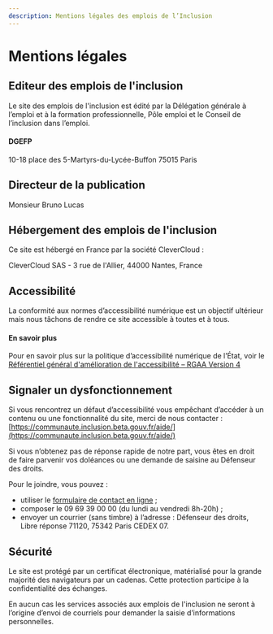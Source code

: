 ```yaml
---
description: Mentions légales des emplois de l’Inclusion
---
```


# Mentions légales

## Editeur des emplois de l'inclusion

Le site des emplois de l'inclusion est édité par la Délégation générale à l’emploi et à la formation professionnelle, Pôle emploi et le Conseil de l’inclusion dans l’emploi.

#### DGEFP

10-18 place des 5-Martyrs-du-Lycée-Buffon 75015 Paris

## Directeur de la publication

Monsieur Bruno Lucas

## Hébergement des emplois de l'inclusion

Ce site est hébergé en France par la société CleverCloud :

CleverCloud SAS - 3 rue de l'Allier, 44000 Nantes, France

## Accessibilité

La conformité aux normes d’accessibilité numérique est un objectif ultérieur mais nous tâchons de rendre ce site accessible à toutes et à tous.

#### En savoir plus

Pour en savoir plus sur la politique d’accessibilité numérique de l’État, voir le [Référentiel général d'amélioration de l'accessibilité – RGAA Version 4](https://www.numerique.gouv.fr/publications/rgaa-accessibilite/)

## Signaler un dysfonctionnement

Si vous rencontrez un défaut d’accessibilité vous empêchant d’accéder à un contenu ou une fonctionnalité du site, merci de nous contacter :[ ](https://communaute.inclusion.beta.gouv.fr/aide/)[https://communaute.inclusion.beta.gouv.fr/aide/](https://communaute.inclusion.beta.gouv.fr/aide/)

Si vous n’obtenez pas de réponse rapide de notre part, vous êtes en droit de faire parvenir vos doléances ou une demande de saisine au Défenseur des droits.

Pour le joindre, vous pouvez :

* utiliser le [formulaire de contact en ligne](https://formulaire.defenseurdesdroits.fr/code/afficher.php?ETAPE=accueil\_2016) ;
* composer le 09 69 39 00 00 (du lundi au vendredi 8h-20h) ;
* envoyer un courrier (sans timbre) à l’adresse : Défenseur des droits, Libre réponse 71120, 75342 Paris CEDEX 07.

## Sécurité

Le site est protégé par un certificat électronique, matérialisé pour la grande majorité des navigateurs par un cadenas. Cette protection participe à la confidentialité des échanges.

En aucun cas les services associés aux emplois de l'inclusion ne seront à l’origine d’envoi de courriels pour demander la saisie d’informations personnelles.
